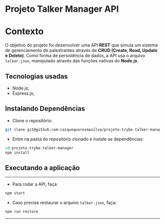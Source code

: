 # Projeto Talker Manager API

# Contexto

O objetivo do projeto foi desenvolver uma API **REST** que simula um sistema de gerenciamento de palestrantes através de  **CRUD (Create, Read, Update e Delete)**. Como forma de persistência de dados, a API usa o arquivo `talker.json`, manipulado através das funções nativas do **Node.js**.

## Tecnologias usadas
* Node.js;
* Express.js;

## Instalando Dependências

* Clone o repositório:
```bash
git clone git@github.com:caiquequaresmasilva/projeto-trybe-talker-manager.git
``` 

* Entre na pasta do repositório clonado e instale as dependências:

```bash
cd projeto-trybe-talker-manager
npm install
``` 


## Executando a aplicação
---

* Para rodar a API, faça:

```bash
npm start
``` 

* Caso precise restaurar o arquivo `talker.json`, faça:

```bash
npm run restore
``` 
---

